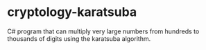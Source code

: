 # cryptology-karatsuba
C# program that can multiply very large numbers from hundreds to thousands of digits using the karatsuba algorithm.
